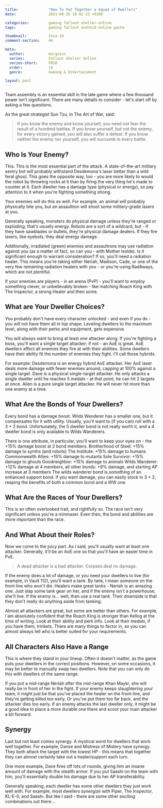 ```yaml
---
title:              "How To Put Together a Squad of Dwellers"
date:               2021-09-26 18-02-32 +0200

categories:         gaming fallout-shelter-online
tags:               gaming fallout android online gacha

thumbnail:          foso-10
comment-section:    44

meta:
  author:           morgosus
  series:           Fallout Shelter Online
  series-short:     FOSO
  order:            14
  genre:            Gaming & Entertainment

layout: post
---
```

Team assembly is an essential skill in the late game where a few thousand power isn't significant. There are many details to consider - let's start off by asking a few questions.

As the great strategist Sun Tzu, in The Art of War, said:
> If you know the enemy and know yourself, you need not fear the result of a hundred battles. If you know yourself, but not the enemy, for every victory gained, you will also suffer a defeat. If you know neither the enemy nor yourself, you will succumb in every battle.

## Who Is Your Enemy?
This. This is the most essential part of the attack. A state-of-the-art military sentry bot will probably withstand Desdemona's laser better than a wild feral ghoul. This goes the opposite way, too - you are more likely to would the robot by throwing rocks at it than by firing the very thing he's made to counter at it. Each dweller has a damage type (physical or energy), so pay attention to it when you're fighting something strong.

Your enemies will do this as well. For example, an animal will probably physically bite you, but an assaultron will shoot some military-grade lasers at you.

Generally speaking, monsters do physical damage unless they're ranged or exploding; that's usually energy. Robots are a sort of a wildcard, but - if they have sawblades or bullets, they're physical damage dealers. If they fire lasers, like eyebots, they deal energy damage.

Additionally, irradiated (green) enemies and assaultrons may use radiation against you (as a matter of fact, so can you - with Mother Isolde). Is it significant enough to warrant consideration? If so, you'll need a radiation healer. This means you're taking either Neriah, Madison, Cade, or one of the very few remaining radiation healers with you - or you're using RadAways, which are not plentiful.

If your enemies are players - in an arena (PvP) - you'll want to employ something clever, or unbelievably broken - like matching Roach King with The Inspector, a strong Healer and then some.

## What are Your Dweller Choices?
You probably don't have every character unlocked - and even if you do - you will not have them all in top shape. Leveling dwellers to the maximum level, along with their perks and equipment, gets expensive.

You will always want to bring at least one attacker along. If you're fighting a boss, you'll want a single target attacker; if not - an AoE is great. AoE dwellers affect all enemies they fire at with their abilities. Some dwellers have their ability fit the number of enemies they fight. I'll call those hybrids.

For example:
Desdemona is an energy hybrid AoE attacker. Her AoE laser deals more damage with fewer enemies around, capping at 100% against a single target.
Dave is a physical single-target attacker. He only attacks a single dweller until he reaches 5 medals - at that point, he can hit 2 targets at once.
Alien is a pure single target attacker. He will never hit more than one enemy at a time.

## What Are the Bonds of Your Dwellers?
Every bond has a damage boost. Wilds Wanderer has a smaller one, but it compensates for it with utility. Usually, you'll want to (if you can) roll with a 3 + 2 bond. Unfortunately, the 5 dweller bond is not really worth it, and a 4 dweller bond is only available to Wilds Wanderers.

There is one attribute, in particular, you'll want to keep your eyes on - the +15% damage boost at 2 bond members.
Brotherhood of Steel: +15% damage to synths (and robots)
The Institute: +15% damage to humans
Commonwealth Allies: +15% damage to mutants
Sole Survivor: +15% damage to ghouls
Goodneighbor: +15% damage to animals
Wilds Wanderer: +12% damage at 4 members, all other bonds: +9% damage, and starting AP increase at 3 members
The wilds wanderer bond is something of an enhanced support bond. If you want damage, you can easily stock in 3 + 2, reaping the benefits of both a common bond and a WW one.

## What Are the Races of Your Dwellers?
This is an often overlooked trait, and rightfully so. The race isn't very significant unless you're a minmaxer. Even then, the bond and abilities are more important than the race.

## And What About their Roles?
Now we come to the juicy part. As I said, you'll usually want at least one attacker. Generally, it'll be an AoE one so that you'll have an easier time in PvE.

> A dead attacker is a bad attacker. Corpses deal no damage.

If the enemy does a lot of damage, or you need your dwellers to live (for example, in Vault 112), you'll want a tank. By tank, I mean someone on the front line who won't die. Healers make great tanks - Neriah is an amazing one. Just slap some tank gear on her, and if the enemy isn't a powerhouse, she'll live. If the enemy is... well, then use a real tank. Their downside is that they don't really do anything aside from tanking.

Almost all attackers are great, but some are better than others. For example, I am absolutely confident that the Roach King is stronger than Kellog at the time of writing. Look at their ability and perk info. Look at their medals, if you have them, trinkets. There are many things to factor in, so you can almost always tell who is better suited for your requirements.

## All Characters Also Have a Range
This is where they stand in your lineup. Often it doesn't matter, as the game puts your dwellers in the correct positions. However, on some occasions, it may be better to manually swap two dwellers. Note that you can only do this with dwellers of the same range.

If you put a mid-range Neriah after the mid-range Khan Maykr, she will really be in front of her in the fight. If your enemy keeps slaughtering your team, it might just be that you've placed the healer on the front-line, and they're getting killed too early. Or you've put them too far back, and the attacker dies too early. If an enemy attacks the last dweller only, it might be a good idea to place a more durable one there and scoot your main attacker a bit forward.

## Synergy
Last but not least comes synergy. A mystical word for dwellers that work well together. For example, Danse and Mistress of Mistery have synergy. They both attack the target with the lowest HP - this means that together they can almost certainly take out a healer/support each turn.

One more example, Dave fires off lots of rounds, giving him an insane amount of damage with the stealth armor. If you put Saashi on the team with him, you'll essentially double his damage due to her AP transferability.

Generally speaking, each dweller has some other dwellers they just work well with. For example, most dwellers synergize with Piper, The Inspector, KL-E-0, and Saashi. But like I said - there are some other exciting combinations out there...